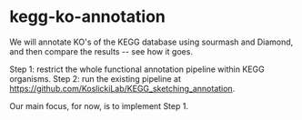# kegg-ko-annotation

We will annotate KO's of the KEGG database using sourmash and Diamond, and then
compare the results -- see how it goes.

Step 1: restrict the whole functional annotation pipeline within KEGG organisms.
Step 2: run the existing pipeline at https://github.com/KoslickiLab/KEGG_sketching_annotation.

Our main focus, for now, is to implement Step 1.
